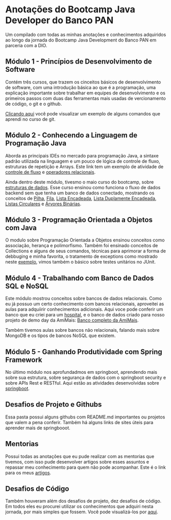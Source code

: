 # Anotações do Bootcamp Java Developer do Banco PAN
Um compilado com todas as minhas anotações e conhecimentos adquiridos ao longo da jornada do Bootcamp Java Development do Banco PAN em parceria com a DIO.

## Módulo 1 - Princípios de Desenvolvimento de Software
Contém três cursos, que trazem os cinceitos básicos de desenvolvimento de software, com uma introdução básica ao que é a programação, uma explicação importante sobre trabalhar em equipes de desenvolvimento e os primeiros passos com duas das ferramentas mais usadas de vercionamento de código, o git e o github.

[Clicando aqui](https://github.com/DiSouzaDev/Comandos_Git_Dio/blob/main/1-Princ%C3%ADpios%20de%20Desenvolvimento%20de%20Software/3-Introdu%C3%A7%C3%A3o%20ao%20Git%20e%20ao%20GitHub/ComandosGit.txt) você pode visualizar um exemplo de alguns comandos que aprendi no curso de git.

## Módulo 2 - Conhecendo a Linguagem de Programação Java
Aborda as principais IDEs no mercado para programação Java, a sintaxe padrão utilizada na linguagem e um pouco de lógica de controle de fluxo, estruturas de repetição e Arrays. Este link tem um exemplo de atividade de [controle de fluxo](https://github.com/DiSouzaDev/Estudo-Java-DIO/blob/main/tipos-variaveis/src/Operadores.java) e [operadores relacionais](https://github.com/DiSouzaDev/Comandos_Git_Dio/blob/main/2-Conhecendo%20a%20Linguagem%20de%20Programa%C3%A7%C3%A3o%20Java/3-LogicaControleFluxo/Operadores%20Relacionais%20e%20L%C3%B3gicos.txt).

Ainda dentro deste módulo, tivesmo o maio curso do bootcamp, sobre [estruturas de dados](https://github.com/DiSouzaDev/Comandos_Git_Dio/blob/main/2-Conhecendo%20a%20Linguagem%20de%20Programa%C3%A7%C3%A3o%20Java/5-EstruturaDeDadosJava/estruturas.txt). Esse curso ensinou como funciona o fluxo de dados backend sem que tenha um banco de dados conectado, mostrando os conceitos de [Pilha](https://github.com/DiSouzaDev/Estudo-Java-DIO/tree/main/ExemplosAula/EstruturaDeDados/pilha/untitled/src/main/java/com/pilhaEstudo), [Fila](https://github.com/DiSouzaDev/Estudo-Java-DIO/tree/main/ExemplosAula/EstruturaDeDados/fila/untitled/src/main/java/com/filaExemplo), [Lista Encadeada](https://github.com/DiSouzaDev/Estudo-Java-DIO/tree/main/ExemplosAula/EstruturaDeDados/ListaEncadeada/untitled/src/main/java/com/listaEncadeada), [Lista Duplamente Encadeada](https://github.com/DiSouzaDev/Estudo-Java-DIO/tree/main/ExemplosAula/EstruturaDeDados/ListaDuplamenteEncadeada/untitled/src/main/java/com/ListaDuplamenteEncadeada), [Listas Circulares](https://github.com/DiSouzaDev/Estudo-Java-DIO/tree/main/ExemplosAula/EstruturaDeDados/ListaCircular/untitled/src/main/java/com/listaCircular) e [Árvores Binárias](https://github.com/DiSouzaDev/Estudo-Java-DIO/tree/main/ExemplosAula/EstruturaDeDados/ArvoreBinaria/untitled/src/main/java/com/arvoreBinaria).

## Módulo 3 - Programação Orientada a Objetos com Java
O modulo sobre Programação Orientada a Objetos ensinou conceitos como associação, herança e polimorfismo. Também foi ensinado conceitos de Collections e alguns de seus comandos, técnicas para aprimorar a forma de debbuging e minha favorita, o tratamento de exceptions como mostrado neste [exemplo](https://github.com/DiSouzaDev/Desafios_De_Codigo_Java/blob/main/DesafiosDeCodigo2/Intermediarios/src/main/java/org/example/Triangulo.java), vimos também o básico sobre testes unitários no JUnit.

## Módulo 4 - Trabalhando com Banco de Dados SQL e NoSQL
Este módulo mostrou conceitos sobre bancos de dados relacionais. Como eu já possuo um certo conhecimento com bancos relacionais, aproveitei as aulas para adquiirir conhecimentos adicionais. Aqui voce pode conferir um banco que eu criei para um [hospital](https://github.com/DiSouzaDev/modelagem_hospital/blob/main/Hospital_Fundamental.sql), e o banco de dados criado para nosso projeto de demo day da AmiMais: [Banco completo da AmiMais](https://github.com/DiSouzaDev/AmiMais_plataforma/tree/main/Banco%20de%20Dados%20Completo).

Também tivemos aulas sobre bancos não relacionais, falando mais sobre MongoDB e os tipos de bancos NoSQL que existem.

## Módulo 5 - Ganhando Produtividade com Spring Framework
No último módulo nos aprofundadmos em springboot, aprendendo mais sobre sua estrutura, sobre segurança de dados com o springboot security e sobre APIs Rest e RESTful. Aqui estão as atividades desenvolvidas sobre [springboot](https://github.com/DiSouzaDev/Estudo-Java-DIO/tree/main/ExemplosAula/Spring%20Boot).

## Desafios de Projeto e Githubs
Essa pasta possui alguns githubs com README.md importantes ou projetos que valem a pena conferir. Também há alguns links de sites úteis para aprender mais de springbooot.

## Mentorias
Possui todas as anotações que eu pude realizar com as mentorias que tivemos, com isso pude desenvolver artigos sobre esses assuntos e repassar meu conhecimento para quem não pode acompanhar. Este é o link para os meus [artigos](https://web.dio.me/users/diogosouzabarbosa?tab=articles&page=1).

## Desafios de Código
Também houveram além dos desafios de projeto, dez desafios de código. Em todos eles eu procurei utilizar os conhecimentos que adquiri nesta jornada, por mais simples que fossem. Você pode visualizá-los por [aqui](https://github.com/DiSouzaDev/Desafios_De_Codigo_Java).
